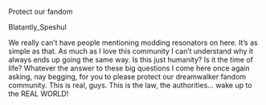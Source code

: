 Protect our fandom

 Blatantly_Speshul

We really can’t have people mentioning modding resonators on here. It’s as simple as that. As much as I love this community I can’t understand why it always ends up going the same way. Is this just humanity? Is it the time of life? Whatever the answer to these big questions I come here once again asking, nay begging, for you to please protect our dreamwalker fandom community. This is real, guys. This is the law, the authorities… wake up to the REAL WORLD!
